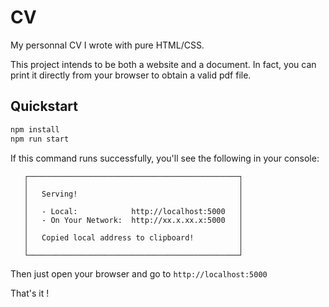 # CV

My personnal CV I wrote with pure HTML/CSS.

This project intends to be both a website and a document.
In fact, you can print it directly from your browser to obtain a valid pdf file.

## Quickstart

```sh
npm install
npm run start
```

If this command runs successfully, you'll see the following in your console:

```
   ┌───────────────────────────────────────────────┐
   │                                               │
   │   Serving!                                    │
   │                                               │
   │   - Local:            http://localhost:5000   │
   │   - On Your Network:  http://xx.x.xx.x:5000   │
   │                                               │
   │   Copied local address to clipboard!          │
   │                                               │
   └───────────────────────────────────────────────┘
```

Then just open your browser and go to `http://localhost:5000`

That's it !
